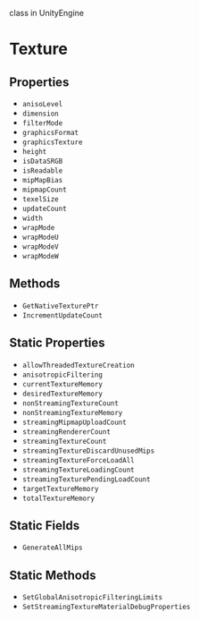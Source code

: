 class in UnityEngine
# Texture

## Properties
- `anisoLevel`
- `dimension`
- `filterMode`
- `graphicsFormat`
- `graphicsTexture`
- `height`
- `isDataSRGB`
- `isReadable`
- `mipMapBias`
- `mipmapCount`
- `texelSize`
- `updateCount`
- `width`
- `wrapMode`
- `wrapModeU`
- `wrapModeV`
- `wrapModeW`
## Methods
- `GetNativeTexturePtr`
- `IncrementUpdateCount`
## Static Properties
- `allowThreadedTextureCreation`
- `anisotropicFiltering`
- `currentTextureMemory`
- `desiredTextureMemory`
- `nonStreamingTextureCount`
- `nonStreamingTextureMemory`
- `streamingMipmapUploadCount`
- `streamingRendererCount`
- `streamingTextureCount`
- `streamingTextureDiscardUnusedMips`
- `streamingTextureForceLoadAll`
- `streamingTextureLoadingCount`
- `streamingTexturePendingLoadCount`
- `targetTextureMemory`
- `totalTextureMemory`
## Static Fields
- `GenerateAllMips`
## Static Methods
- `SetGlobalAnisotropicFilteringLimits`
- `SetStreamingTextureMaterialDebugProperties`
